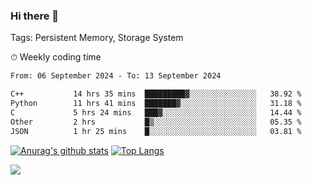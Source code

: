 ### Hi there 👋

Tags: Persistent Memory, Storage System

<!--

[![Anurag's github stats](https://github-readme-stats.vercel.app/api?username=wwyf)](https://github.com/anuraghazra/github-readme-stats)

[![Anurag's github stats](https://github-readme-stats.vercel.app/api?username=wwyf&count_private=true)](https://github.com/anuraghazra/github-readme-stats)


[![Top Langs](https://github-readme-stats.vercel.app/api/top-langs/?username=wwyf&count_private=true&&hide=jupyter%20notebook,html)](https://github.com/anuraghazra/github-readme-stats)



-->


⏱ Weekly coding time

<!--START_SECTION:waka-->

```txt
From: 06 September 2024 - To: 13 September 2024

C++           14 hrs 35 mins  █████████▓░░░░░░░░░░░░░░░   38.92 %
Python        11 hrs 41 mins  ███████▓░░░░░░░░░░░░░░░░░   31.18 %
C             5 hrs 24 mins   ███▓░░░░░░░░░░░░░░░░░░░░░   14.44 %
Other         2 hrs           █▒░░░░░░░░░░░░░░░░░░░░░░░   05.35 %
JSON          1 hr 25 mins    █░░░░░░░░░░░░░░░░░░░░░░░░   03.81 %
```

<!--END_SECTION:waka-->



[![Anurag's github stats](https://github-readme-stats.vercel.app/api?username=wwyf&count_private=true&show_icons=true&hide_border=true)](https://github.com/anuraghazra/github-readme-stats) [![Top Langs](https://github-readme-stats.vercel.app/api/top-langs/?username=wwyf&count_private=true&hide=jupyter%20notebook,html,OpenEdge%20ABL&langs_count=10&layout=compact&hide_border=true)](https://github.com/anuraghazra/github-readme-stats)

<!--

[![willianrod's wakatime stats](https://github-readme-stats.vercel.app/api/wakatime?username=wwyf)](https://github.com/anuraghazra/github-readme-stats)


-->

![](https://hit.yhype.me/github/profile?user_id=23121291)

